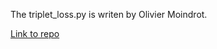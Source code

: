 The triplet_loss.py is writen by Olivier Moindrot.

[Link to repo](https://github.com/omoindrot/tensorflow-triplet-loss/blob/master/model/triplet_loss.py)